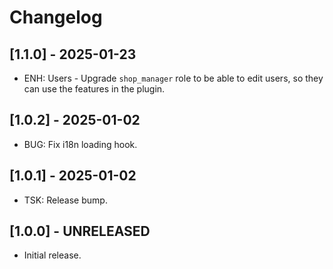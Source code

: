 # Changelog

## [1.1.0] - 2025-01-23
* ENH: Users - Upgrade `shop_manager` role to be able to edit users, so they can use the features in the plugin.

## [1.0.2] - 2025-01-02
* BUG: Fix i18n loading hook.

## [1.0.1] - 2025-01-02
* TSK: Release bump.

## [1.0.0] - UNRELEASED
* Initial release.
